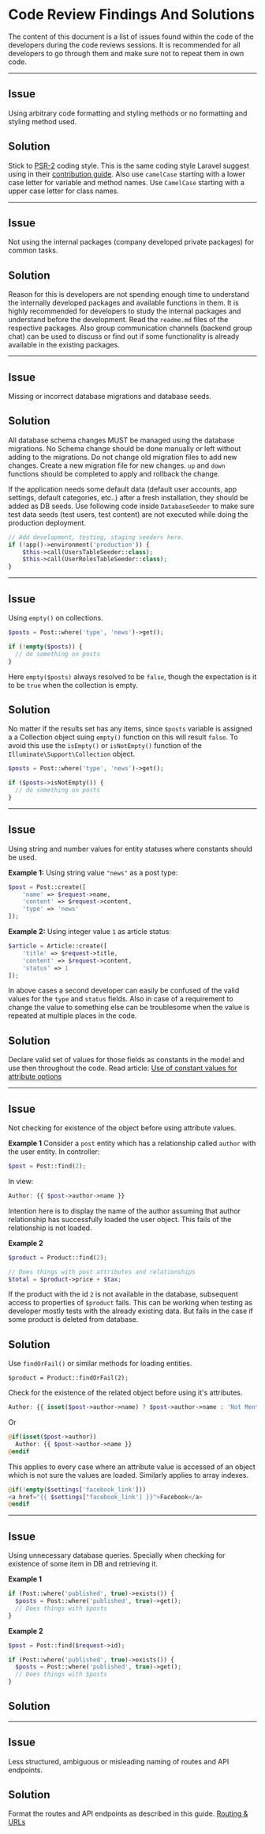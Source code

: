 # Code Review Findings And Solutions

The content of this document is a list of issues found within the code of the
developers during the code reviews sessions. It is recommended for all
developers to go through them and make sure not to repeat them in own code.

---
## Issue
Using arbitrary code formatting and styling methods or no formatting and styling
method used.

## Solution
Stick to [PSR-2](https://www.php-fig.org/psr/psr-2/) coding style. This is the
same coding style Laravel suggest using in their [contribution guide](https://laravel.com/docs/7.x/contributions#coding-style).
Also use `camelCase` starting with a lower case letter for variable and method
names. Use `CamelCase` starting with a upper case letter for class names.

---
## Issue
Not using the internal packages (company developed private packages) for common
tasks.

## Solution
Reason for this is developers are not spending enough time to understand the
internally developed packages and available functions in them. It is highly
recommended for developers to study the internal packages and understand before
the development. Read the `readme.md` files of the respective packages. Also
group communication channels (backend group chat) can be used to discuss or
find out if some functionality is already available in the existing packages.

---
## Issue
Missing or incorrect database migrations and database seeds.

## Solution
All database schema changes MUST be managed using the database migrations. No
Schema change should be done manually or left without adding to the migrations.
Do not change old migration files to add new changes. Create a new migration
file for new changes. `up` and `down` functions should be completed to apply and
rollback the change.

If the application needs some default data (default user accounts, app settings,
default categories, etc..) after a fresh installation, they should be added as
DB seeds. Use following code inside `DatabaseSeeder` to make sure test data
seeds (test users, test content) are not executed while doing the production
deployment.

```php
// Add development, testing, staging seeders here.
if (!app()->environment('production')) {
    $this->call(UsersTableSeeder::class);
    $this->call(UserRolesTableSeeder::class);
}
```

---
## Issue
Using `empty()` on collections.
```php
$posts = Post::where('type', 'news')->get();

if (!empty($posts)) {
  // do something on posts
}
```
Here `empty($posts)` always resolved to be `false`, though the expectation is it
to be `true` when the collection is empty.

## Solution
No matter if the results set has any items, since `$posts` variable is assigned
a a Collection object suing `empty()` function on this will result `false`. To
avoid this use the `isEmpty()` or `isNotEmpty()` function of the
`Illuminate\Support\Collection` object.

```php
$posts = Post::where('type', 'news')->get();

if ($posts->isNotEmpty()) {
  // do something on posts
}
```

---
## Issue
Using string and number values for entity statuses where constants should be used.

**Example 1:**
Using string value `"news"` as a post type:
```php
$post = Post::create([
    'name' => $request->name,
    'content' => $request->content,
    'type' => 'news'
]);
```

**Example 2:**
Using integer value `1` as article status:
```php
$article = Article::create([
    'title' => $request->title,
    'content' => $request->content,
    'status' => 1
]);
```
In above cases a second developer can easily be confused of the valid values for
the `type` and `status` fields. Also in case of a requirement to change the
value to something else can be troublesome when the value is repeated at
multiple places in the code.

## Solution
Declare valid set of values for those fields as constants in the model and use
then throughout the code. Read article: [Use of constant values for attribute options](best-practices/use-of-constant-values-for-attribute-options.md)

---
## Issue
Not checking for existence of the object before using attribute values.

**Example 1**
Consider a `post` entity which has a relationship called `author` with the user
entity. In controller:
```php
$post = Post::find(2);
```
In view:
```php
Author: {{ $post->author->name }}
```
Intention here is to display the name of the author assuming that author
relationship has successfully loaded the user object. This fails of the relationship
is not loaded.

**Example 2**
```php
$product = Product::find(2);

// Does things with post attributes and relationships
$total = $product->price + $tax;
```
If the product with the id `2` is not available in the database, subsequent
access to properties of `$product` fails. This can be working when testing as
developer mostly tests with the already existing data. But fails in the case if
some product is deleted from database.

## Solution
Use `findOrFail()` or similar methods for loading entities.
```
$product = Product::findOrFail(2);
```
Check for the existence of the related object before using it's attributes.
```php
Author: {{ isset($post->author->name) ? $post->author->name : 'Not Mentioned' }}
```
Or
```php
@if(isset($post->author))
  Author: {{ $post->author->name }}
@endif
```
This applies to every case where an attribute value is accessed of an object
which is not sure the values are loaded. Similarly applies to array indexes.
```php
@if(!empty($settings['facebook_link']))
<a href="{{ $settings['facebook_link'] }}">Facebook</a>
@endif
```

---
## Issue
Using unnecessary database queries. Specially when checking for existence of
some item in DB and retrieving it.

**Example 1**
```php
if (Post::where('published', true)->exists()) {
  $posts = Post::where('published', true)->get();
  // Does things with $posts
}
```

**Example 2**
```php
$post = Post::find($request->id);

if (Post::where('published', true)->exists()) {
  $posts = Post::where('published', true)->get();
  // Does things with $posts
}
```

## Solution

---
## Issue
Less structured, ambiguous or misleading naming of routes and API endpoints.

## Solution
Format the routes and API endpoints as described in this guide.
[Routing & URLs](routing-and-urls.md)
